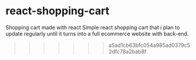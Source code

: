 # react-shopping-cart
Shopping cart made with react
Simple react shopping cart that i plan to update regularly until it turns into a full ecommerce website with back-end.
>>>>>>> a5ad1cb63bfc054a985ad0379c52dfc78a2bab8f

